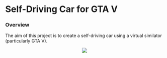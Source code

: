 # Self-Driving Car for GTA V
### Overview
The aim of this project is to create a self-driving car using a virtual similator (particularly GTA V).

<p align="center">
  <img src="https://github.com/hadipash/AI_GTA5/raw/master/demo.gif">
</p>